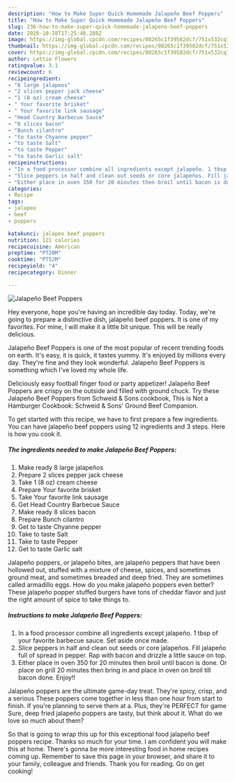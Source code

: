 ```yaml
---
description: "How to Make Super Quick Homemade Jalapeño Beef Poppers"
title: "How to Make Super Quick Homemade Jalapeño Beef Poppers"
slug: 236-how-to-make-super-quick-homemade-jalapeno-beef-poppers
date: 2020-10-28T17:25:48.288Z
image: https://img-global.cpcdn.com/recipes/08265c1f39582dcf/751x532cq70/jalapeno-beef-poppers-recipe-main-photo.jpg
thumbnail: https://img-global.cpcdn.com/recipes/08265c1f39582dcf/751x532cq70/jalapeno-beef-poppers-recipe-main-photo.jpg
cover: https://img-global.cpcdn.com/recipes/08265c1f39582dcf/751x532cq70/jalapeno-beef-poppers-recipe-main-photo.jpg
author: Lettie Flowers
ratingvalue: 3.1
reviewcount: 6
recipeingredient:
- "8 large jalapeos"
- "2 slices pepper jack cheese"
- "1 (8 oz) cream cheese"
- " Your favorite brisket"
- " Your favorite link sausage"
- "Head Country Barbecue Sauce"
- "8 slices bacon"
- "Bunch cilantro"
- "to taste Chyanne pepper"
- "to taste Salt"
- "to taste Pepper"
- "to taste Garlic salt"
recipeinstructions:
- "In a food processor combine all ingredients except jalapeño. 1 tbsp of your favorite barbecue sauce. Set aside once made."
- "Slice peppers in half and clean out seeds or core jalapeños. Fill jalapeño full of spread in pepper. Rap with bacon and drizzle a little sauce on top."
- "Either place in oven 350 for 20 minutes then broil until bacon is done. Or place on grill 20 minutes then bring in and place in oven on broil till bacon done. Enjoy!!"
categories:
- Recipe
tags:
- jalapeo
- beef
- poppers

katakunci: jalapeo beef poppers 
nutrition: 121 calories
recipecuisine: American
preptime: "PT20M"
cooktime: "PT52M"
recipeyield: "4"
recipecategory: Dinner

---
```



![Jalapeño Beef Poppers](https://img-global.cpcdn.com/recipes/08265c1f39582dcf/751x532cq70/jalapeno-beef-poppers-recipe-main-photo.jpg)

Hey everyone, hope you're having an incredible day today. Today, we're going to prepare a distinctive dish, jalapeño beef poppers. It is one of my favorites. For mine, I will make it a little bit unique. This will be really delicious.

Jalapeño Beef Poppers is one of the most popular of recent trending foods on earth. It's easy, it is quick, it tastes yummy. It's enjoyed by millions every day. They're fine and they look wonderful. Jalapeño Beef Poppers is something which I've loved my whole life.

Deliciously easy football finger food or party appetizer! Jalapeño Beef Poppers are crispy on the outside and filled with ground chuck. Try these Jalapeño Beef Poppers from Schweid &amp; Sons cookbook, This is Not a Hamburger Cookbook: Schweid &amp; Sons&#39; Ground Beef Companion.


To get started with this recipe, we have to first prepare a few ingredients. You can have jalapeño beef poppers using 12 ingredients and 3 steps. Here is how you cook it.

<!--inarticleads1-->

##### The ingredients needed to make Jalapeño Beef Poppers:

1. Make ready 8 large jalapeños
1. Prepare 2 slices pepper jack cheese
1. Take 1 (8 oz) cream cheese
1. Prepare  Your favorite brisket
1. Take  Your favorite link sausage
1. Get Head Country Barbecue Sauce
1. Make ready 8 slices bacon
1. Prepare Bunch cilantro
1. Get to taste Chyanne pepper
1. Take to taste Salt
1. Take to taste Pepper
1. Get to taste Garlic salt


Jalapeño poppers, or jalapeño bites, are jalapeño peppers that have been hollowed out, stuffed with a mixture of cheese, spices, and sometimes ground meat, and sometimes breaded and deep fried. They are sometimes called armadillo eggs. How do you make jalapeño poppers even better? These jalapeño popper stuffed burgers have tons of cheddar flavor and just the right amount of spice to take things to. 

<!--inarticleads2-->

##### Instructions to make Jalapeño Beef Poppers:

1. In a food processor combine all ingredients except jalapeño. 1 tbsp of your favorite barbecue sauce. Set aside once made.
1. Slice peppers in half and clean out seeds or core jalapeños. Fill jalapeño full of spread in pepper. Rap with bacon and drizzle a little sauce on top.
1. Either place in oven 350 for 20 minutes then broil until bacon is done. Or place on grill 20 minutes then bring in and place in oven on broil till bacon done. Enjoy!!


Jalapeño poppers are the ultimate game-day treat. They&#39;re spicy, crisp, and a serious These poppers come together in less than one hour from start to finish. If you&#39;re planning to serve them at a. Plus, they&#39;re PERFECT for game Sure, deep fried jalapeño poppers are tasty, but think about it. What do we love so much about them? 

So that is going to wrap this up for this exceptional food jalapeño beef poppers recipe. Thanks so much for your time. I am confident you will make this at home. There's gonna be more interesting food in home recipes coming up. Remember to save this page in your browser, and share it to your family, colleague and friends. Thank you for reading. Go on get cooking!
